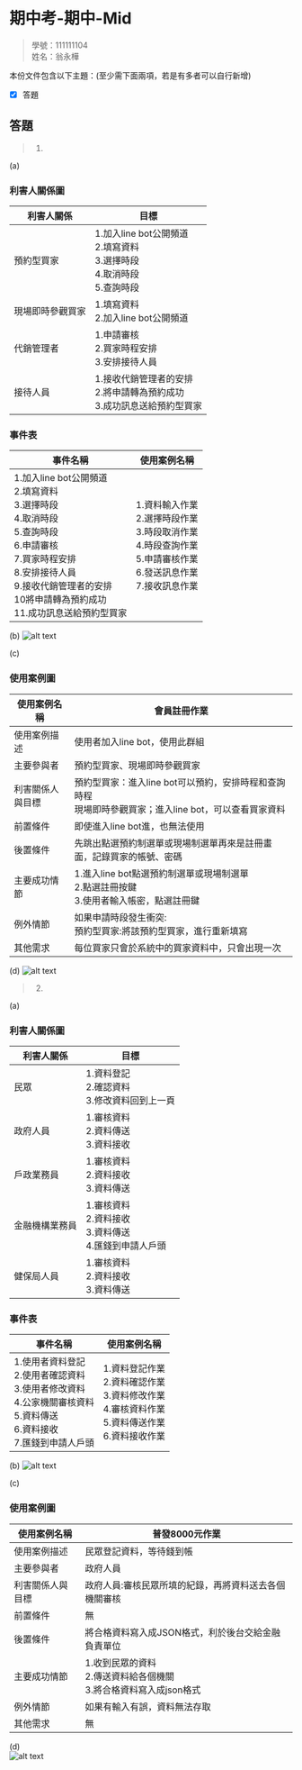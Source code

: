 # 期中考-期中-Mid 
<!--(期中標籤註記，該行不能刪，作為驗證標籤，該檔案若沒該份標籤，代表直接貼上saample，直接0分)-->

>
>學號：111111104
><br />
>姓名：翁永樺
><br />


本份文件包含以下主題：(至少需下面兩項，若是有多者可以自行新增)
- [x] 答題

## 答題
>1. 

(a)
<h3>利害人關係圖</h3>

|利害人關係|目標|
|---|---|
|預約型買家|1.加入line bot公開頻道<br>2.填寫資料<br>3.選擇時段<br>4.取消時段<br>5.查詢時段|
|現場即時參觀買家|1.填寫資料<br>2.加入line bot公開頻道|
|代銷管理者|1.申請審核<br>2.買家時程安排<br>3.安排接待人員|
|接待人員|1.接收代銷管理者的安排<br>2.將申請轉為預約成功<br>3.成功訊息送給預約型買家|

<h3>事件表</h3>

|事件名稱|使用案例名稱|
|---|---|
|1.加入line bot公開頻道<br>2.填寫資料<br>3.選擇時段<br>4.取消時段<br>5.查詢時段<br>6.申請審核<br>7.買家時程安排<br>8.安排接待人員<br>9.接收代銷管理者的安排<br>10將申請轉為預約成功<br>11.成功訊息送給預約型買家|1.資料輸入作業<br>2.選擇時段作業<br>3.時段取消作業<br>4.時段查詢作業<br>5.申請審核作業<br>6.發送訊息作業<br>7.接收訊息作業|

(b)
![alt text](../112-2Mid/image/image.png)

(c)
<h3>使用案例圖</h3>

|使用案例名稱|會員註冊作業|
|---|---|
|使用案例描述|使用者加入line bot，使用此群組|
|主要參與者|預約型買家、現場即時參觀買家|
|利害關係人與目標|預約型買家：進入line bot可以預約，安排時程和查詢時程<br>現場即時參觀買家；進入line bot，可以查看買家資料|
|前置條件|即使進入line bot進，也無法使用|
|後置條件|先跳出點選預約制選單或現場制選單再來是註冊畫面，記錄買家的帳號、密碼|
|主要成功情節|1.進入line bot點選預約制選單或現場制選單<br>2.點選註冊按鍵<br>3.使用者輸入帳密，點選註冊鍵<br>|
|例外情節|如果申請時段發生衝突:<br>預約型買家:將該預約型買家，進行重新填寫|
|其他需求|每位買家只會於系統中的買家資料中，只會出現一次|

(d)
![alt text](../112-2Mid/image/image-1.png)

>2. 

(a)
<h3>利害人關係圖</h3>

|利害人關係|目標|
|---|---|
|民眾|1.資料登記<br>2.確認資料<br>3.修改資料回到上一頁|
|政府人員|1.審核資料<br>2.資料傳送<br>3.資料接收|
|戶政業務員|1.審核資料<br>2.資料接收<br>3.資料傳送|
|金融機構業務員|1.審核資料<br>2.資料接收<br>3.資料傳送<br>4.匯錢到申請人戶頭|
|健保局人員|1.審核資料<br>2.資料接收<br>3.資料傳送|

<h3>事件表</h3>

|事件名稱|使用案例名稱|
|---|---|
|1.使用者資料登記<br>2.使用者確認資料<br>3.使用者修改資料<br>4.公家機關審核資料<br>5.資料傳送<br>6.資料接收<br>7.匯錢到申請人戶頭|1.資料登記作業<br>2.資料確認作業<br>3.資料修改作業<br>4.審核資料作業<br>5.資料傳送作業<br>6.資料接收作業|


(b)
![alt text](../112-2Mid/image/image-2.png)

(c)
<h3>使用案例圖</h3>

|使用案例名稱|普發8000元作業|
|---|---|
|使用案例描述|民眾登記資料，等待錢到帳|
|主要參與者|政府人員|
|利害關係人與目標|政府人員:審核民眾所填的紀錄，再將資料送去各個機關審核|
|前置條件|無|
|後置條件|將合格資料寫入成JSON格式，利於後台交給金融負責單位|
|主要成功情節|1.收到民眾的資料<br>2.傳送資料給各個機關<br>3.將合格資料寫入成json格式|
|例外情節|如果有輸入有誤，資料無法存取|
|其他需求|無|

(d)           
![alt text](../112-2Mid/image/image-3.png)
